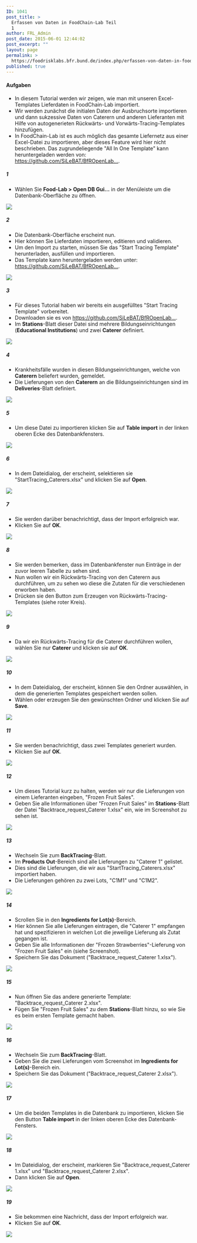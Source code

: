 ```yaml
---
ID: 1041
post_title: >
  Erfassen von Daten in FoodChain-Lab Teil
  1
author: FRL_Admin
post_date: 2015-06-01 12:44:02
post_excerpt: ""
layout: page
permalink: >
  https://foodrisklabs.bfr.bund.de/index.php/erfassen-von-daten-in-foodchain-lab/
published: true
---
```

<h4>Aufgaben</h4>
<ul>
<li>In diesem Tutorial werden wir zeigen, wie man mit unseren Excel-Templates Lieferdaten in FoodChain-Lab importiert.</li>
<li>Wir werden zunächst die initialen Daten der Ausbruchsorte importieren und dann sukzessive Daten von Caterern und anderen Lieferanten mit Hilfe von autogenerieten Rückwärts- und Vorwärts-Tracing-Templates hinzufügen.</li>
<li>In FoodChain-Lab ist es auch möglich das gesamte Liefernetz aus einer Excel-Datei zu importieren, aber dieses Feature wird hier nicht beschrieben. Das zugrundeliegende "All In One Template" kann heruntergeladen werden von: <a href="https://github.com/SiLeBAT/BfROpenLabResources/raw/master/GitHubPages/templates/All_In_One_Template.xlsx" target="_blank">https://github.com/SiLeBAT/BfROpenLab...</a>.</li>
</ul>
<h5>1</h5>
<ul>
<li>Wählen Sie <b>Food-Lab > Open DB Gui...</b> in der Menüleiste um die Datenbank-Oberfläche zu öffnen.</li>
</ul>
<a href="https://github.com/SiLeBAT/BfROpenLabResources/raw/master/GitHubPages/documents/foodchainlab_datacollecting_1/1.png"><img class="aligncenter size-full" src="https://github.com/SiLeBAT/BfROpenLabResources/raw/master/GitHubPages/documents/foodchainlab_datacollecting_1/1.png"/></a>
<h5>2</h5>
<ul>
<li>Die Datenbank-Oberfläche erscheint nun.</li>
<li>Hier können Sie Lieferdaten importieren, editieren und validieren.</li>
<li>Um den Import zu starten, müssen Sie das "Start Tracing Template" herunterladen, ausfüllen und importieren.</li>
<li>Das Template kann heruntergeladen werden unter: <a href="https://github.com/SiLeBAT/BfROpenLabResources/raw/master/GitHubPages/templates/Start_Tracing_Template.xlsx" target="_blank">https://github.com/SiLeBAT/BfROpenLab...</a>.</li>
</ul>
<a href="https://github.com/SiLeBAT/BfROpenLabResources/raw/master/GitHubPages/documents/foodchainlab_datacollecting_1/2.png"><img class="aligncenter size-full" src="https://github.com/SiLeBAT/BfROpenLabResources/raw/master/GitHubPages/documents/foodchainlab_datacollecting_1/2.png"/></a>
<h5>3</h5>
<ul>
<li>Für dieses Tutorial haben wir bereits ein ausgefülltes  "Start Tracing Template" vorbereitet.</li>
<li>Downloaden sie es von <a href="https://github.com/SiLeBAT/BfROpenLabResources/raw/master/GitHubPages/documents/Start_Tracing_Caterers.xlsx" target="_blank">https://github.com/SiLeBAT/BfROpenLab...</a>.</li>
<li>Im <b>Stations</b>-Blatt dieser Datei sind mehrere Bildungseinrichtungen (<b>Educational Institutions</b>) und zwei <b>Caterer</b> definiert.</li>
</ul>
<a href="https://github.com/SiLeBAT/BfROpenLabResources/raw/master/GitHubPages/documents/foodchainlab_datacollecting_1/3.png"><img class="aligncenter size-full" src="https://github.com/SiLeBAT/BfROpenLabResources/raw/master/GitHubPages/documents/foodchainlab_datacollecting_1/3.png"/></a>
<h5>4</h5>
<ul>
<li>Krankheitsfälle wurden in diesen Bildungseinrichtungen, welche von <b>Caterern</b> beliefert wurden, gemeldet.</li>
<li>Die Lieferungen von den <b>Caterern</b> an die Bildungseinrichtungen sind im <b>Deliveries</b>-Blatt definiert.</li>
</ul>
<a href="https://github.com/SiLeBAT/BfROpenLabResources/raw/master/GitHubPages/documents/foodchainlab_datacollecting_1/4.png"><img class="aligncenter size-full" src="https://github.com/SiLeBAT/BfROpenLabResources/raw/master/GitHubPages/documents/foodchainlab_datacollecting_1/4.png"/></a>
<h5>5</h5>
<ul>
<li>Um diese Datei zu importieren klicken Sie auf  <b>Table import</b> in der linken oberen Ecke des Datenbankfensters.</li>
</ul>
<a href="https://github.com/SiLeBAT/BfROpenLabResources/raw/master/GitHubPages/documents/foodchainlab_datacollecting_1/5.png"><img class="aligncenter size-full" src="https://github.com/SiLeBAT/BfROpenLabResources/raw/master/GitHubPages/documents/foodchainlab_datacollecting_1/5.png"/></a>
<h5>6</h5>
<ul>
<li>In dem Dateidialog, der erscheint, selektieren sie "StartTracing_Caterers.xlsx" und klicken Sie auf <b>Open</b>.</li>
</ul>
<a href="https://github.com/SiLeBAT/BfROpenLabResources/raw/master/GitHubPages/documents/foodchainlab_datacollecting_1/6.png"><img class="aligncenter size-full" src="https://github.com/SiLeBAT/BfROpenLabResources/raw/master/GitHubPages/documents/foodchainlab_datacollecting_1/6.png"/></a>
<h5>7</h5>
<ul>
<li>Sie werden darüber benachrichtigt, dass der Import erfolgreich war.</li>
<li>Klicken Sie auf <b>OK</b>.</li>
</ul>
<a href="https://github.com/SiLeBAT/BfROpenLabResources/raw/master/GitHubPages/documents/foodchainlab_datacollecting_1/7.png"><img class="aligncenter size-full" src="https://github.com/SiLeBAT/BfROpenLabResources/raw/master/GitHubPages/documents/foodchainlab_datacollecting_1/7.png"/></a>
<h5>8</h5>
<ul>
<li>Sie werden bemerken, dass im Datenbankfenster nun Einträge in der zuvor leeren Tabelle zu sehen sind.</li>
<li>Nun wollen wir ein Rückwärts-Tracing von den Caterern aus durchführen, um zu sehen wo diese die Zutaten für die verschiedenen erworben haben.</li>
<li>Drücken sie den Button zum Erzeugen von Rückwärts-Tracing-Templates (siehe roter Kreis).</li>
</ul>
<a href="https://github.com/SiLeBAT/BfROpenLabResources/raw/master/GitHubPages/documents/foodchainlab_datacollecting_1/8.png"><img class="aligncenter size-full" src="https://github.com/SiLeBAT/BfROpenLabResources/raw/master/GitHubPages/documents/foodchainlab_datacollecting_1/8.png"/></a>
<h5>9</h5>
<ul>
<li>Da wir ein Rückwärts-Tracing für die Caterer durchführen wollen, wählen Sie nur <b>Caterer</b> und klicken sie auf <b>OK</b>.</li>
</ul>
<a href="https://github.com/SiLeBAT/BfROpenLabResources/raw/master/GitHubPages/documents/foodchainlab_datacollecting_1/9.png"><img class="aligncenter size-full" src="https://github.com/SiLeBAT/BfROpenLabResources/raw/master/GitHubPages/documents/foodchainlab_datacollecting_1/9.png"/></a>
<h5>10</h5>
<ul>
<li>In dem Dateidialog, der erscheint, können Sie den Ordner auswählen, in dem die generierten Templates gespeichert werden sollen.</li>
<li>Wählen oder erzeugen Sie den gewünschten Ordner und klicken Sie auf <b>Save</b>.</li>
</ul>
<a href="https://github.com/SiLeBAT/BfROpenLabResources/raw/master/GitHubPages/documents/foodchainlab_datacollecting_1/10.png"><img class="aligncenter size-full" src="https://github.com/SiLeBAT/BfROpenLabResources/raw/master/GitHubPages/documents/foodchainlab_datacollecting_1/10.png"/></a>
<h5>11</h5>
<ul>
<li>Sie werden benachrichtigt, dass zwei Templates generiert wurden.</li>
<li>Klicken Sie auf <b>OK</b>.</li>
</ul>
<a href="https://github.com/SiLeBAT/BfROpenLabResources/raw/master/GitHubPages/documents/foodchainlab_datacollecting_1/11.png"><img class="aligncenter size-full" src="https://github.com/SiLeBAT/BfROpenLabResources/raw/master/GitHubPages/documents/foodchainlab_datacollecting_1/11.png"/></a>
<h5>12</h5>
<ul>
<li>Um dieses Tutorial kurz zu halten, werden wir nur die Lieferungen von einem Lieferanten eingeben, "Frozen Fruit Sales".</li>
<li>Geben Sie alle Informationen über "Frozen Fruit Sales" im <b>Stations</b>-Blatt der Datei "Backtrace_request_Caterer 1.xlsx" ein, wie im Screenshot zu sehen ist.</li>
</ul>
<a href="https://github.com/SiLeBAT/BfROpenLabResources/raw/master/GitHubPages/documents/foodchainlab_datacollecting_1/12.png"><img class="aligncenter size-full" src="https://github.com/SiLeBAT/BfROpenLabResources/raw/master/GitHubPages/documents/foodchainlab_datacollecting_1/12.png"/></a>
<h5>13</h5>
<ul>
<li>Wechseln Sie zum <b>BackTracing</b>-Blatt.</li>
<li>Im <b>Products Out</b>-Bereich sind alle Lieferungen zu "Caterer 1" gelistet.</li>
<li>Dies sind die Lieferungen, die wir aus "StartTracing_Caterers.xlsx" importiert haben.</li>
<li>Die Lieferungen gehören zu zwei Lots, "C1M1" und "C1M2".</li>
</ul>
<a href="https://github.com/SiLeBAT/BfROpenLabResources/raw/master/GitHubPages/documents/foodchainlab_datacollecting_1/13.png"><img class="aligncenter size-full" src="https://github.com/SiLeBAT/BfROpenLabResources/raw/master/GitHubPages/documents/foodchainlab_datacollecting_1/13.png"/></a>
<h5>14</h5>
<ul>
<li>Scrollen Sie in den <b>Ingredients for Lot(s)</b>-Bereich.</li>
<li>Hier können Sie alle Lieferungen eintragen, die "Caterer 1" empfangen hat und spezifizieren in welchen Lot die jeweilige Lieferung als Zutat gegangen ist.</li>
<li>Geben Sie alle Informationen der "Frozen Strawberries"-Lieferung von "Frozen Fruit Sales" ein (siehe Screenshot).</li>
<li>Speichern Sie das Dokument ("Backtrace_request_Caterer 1.xlsx").</li>
</ul>
<a href="https://github.com/SiLeBAT/BfROpenLabResources/raw/master/GitHubPages/documents/foodchainlab_datacollecting_1/14.png"><img class="aligncenter size-full" src="https://github.com/SiLeBAT/BfROpenLabResources/raw/master/GitHubPages/documents/foodchainlab_datacollecting_1/14.png"/></a>
<h5>15</h5>
<ul>
<li>Nun öffnen Sie das andere generierte Template: "Backtrace_request_Caterer 2.xlsx".</li>
<li>Fügen Sie "Frozen Fruit Sales" zu dem <b>Stations</b>-Blatt hinzu, so wie Sie es beim ersten Template gemacht haben.</li>
</ul>
<a href="https://github.com/SiLeBAT/BfROpenLabResources/raw/master/GitHubPages/documents/foodchainlab_datacollecting_1/15.png"><img class="aligncenter size-full" src="https://github.com/SiLeBAT/BfROpenLabResources/raw/master/GitHubPages/documents/foodchainlab_datacollecting_1/15.png"/></a>
<h5>16</h5>
<ul>
<li>Wechseln Sie zum <b>BackTracing</b>-Blatt.</li>
<li>Geben Sie die zwei Lieferungen vom Screenshot im <b>Ingredients for Lot(s)</b>-Bereich ein.</li>
<li>Speichern Sie das Dokument ("Backtrace_request_Caterer 2.xlsx").</li>
</ul>
<a href="https://github.com/SiLeBAT/BfROpenLabResources/raw/master/GitHubPages/documents/foodchainlab_datacollecting_1/16.png"><img class="aligncenter size-full" src="https://github.com/SiLeBAT/BfROpenLabResources/raw/master/GitHubPages/documents/foodchainlab_datacollecting_1/16.png"/></a>
<h5>17</h5>
<ul>
<li>Um die beiden Templates in die Datenbank zu importieren, klicken Sie den Button <b>Table import</b> in der linken oberen Ecke des Datenbank-Fensters.</li>
</ul>
<a href="https://github.com/SiLeBAT/BfROpenLabResources/raw/master/GitHubPages/documents/foodchainlab_datacollecting_1/17.png"><img class="aligncenter size-full" src="https://github.com/SiLeBAT/BfROpenLabResources/raw/master/GitHubPages/documents/foodchainlab_datacollecting_1/17.png"/></a>
<h5>18</h5>
<ul>
<li>Im Dateidialog, der erscheint, markieren Sie "Backtrace_request_Caterer 1.xlsx" und "Backtrace_request_Caterer 2.xlsx".</li>
<li>Dann klicken Sie auf <b>Open</b>.</li>
</ul>
<a href="https://github.com/SiLeBAT/BfROpenLabResources/raw/master/GitHubPages/documents/foodchainlab_datacollecting_1/18.png"><img class="aligncenter size-full" src="https://github.com/SiLeBAT/BfROpenLabResources/raw/master/GitHubPages/documents/foodchainlab_datacollecting_1/18.png"/></a>
<h5>19</h5>
<ul>
<li>Sie bekommen eine Nachricht, dass der Import erfolgreich war.</li>
<li>Klicken Sie auf <b>OK</b>.</li>
</ul>
<a href="https://github.com/SiLeBAT/BfROpenLabResources/raw/master/GitHubPages/documents/foodchainlab_datacollecting_1/19.png"><img class="aligncenter size-full" src="https://github.com/SiLeBAT/BfROpenLabResources/raw/master/GitHubPages/documents/foodchainlab_datacollecting_1/19.png"/></a>